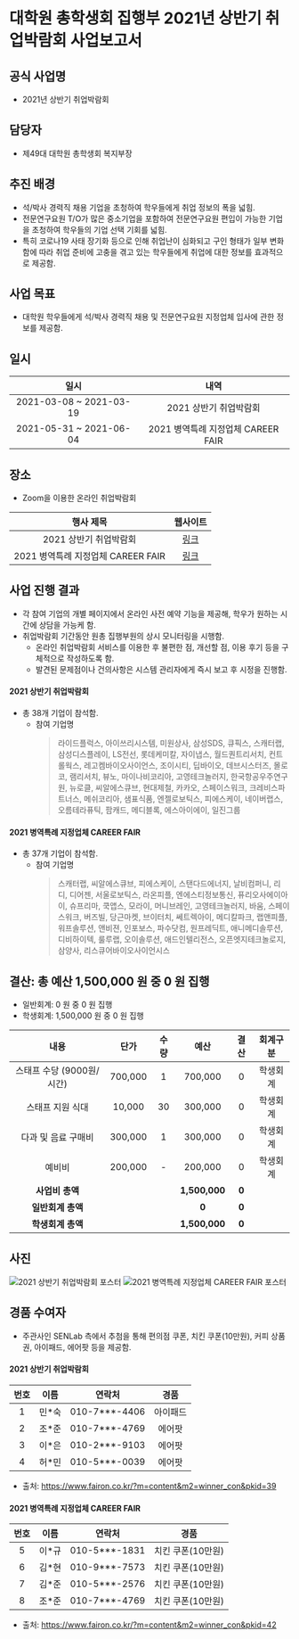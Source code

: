 대학원 총학생회 집행부 2021년 상반기 취업박람회 사업보고서
===

## 공식 사업명
- 2021년 상반기 취업박람회

## 담당자
- 제49대 대학원 총학생회 복지부장

## 추진 배경
- 석/박사 경력직 채용 기업을 초청하여 학우들에게 취업 정보의 폭을 넓힘.
- 전문연구요원 T/O가 많은 중소기업을 포함하여 전문연구요원 편입이 가능한 기업을 초청하여 학우들의 기업 선택 기회를 넓힘.
- 특히 코로나19 사태 장기화 등으로 인해 취업난이 심화되고 구인 형태가 일부 변화함에 따라 취업 준비에 고충을 겪고 있는 학우들에게 취업에 대한 정보를 효과적으로 제공함.

## 사업 목표
- 대학원 학우들에게 석/박사 경력직 채용 및 전문연구요원 지정업체 입사에 관한 정보를 제공함.

## 일시

| 일시 | 내역 | 
|:---:|:---:| 
| 2021-03-08 ~ 2021-03-19 | 2021 상반기 취업박람회 | 
| 2021-05-31 ~ 2021-06-04 | 2021 병역특례 지정업체 CAREER FAIR | 

## 장소
- Zoom을 이용한 온라인 취업박람회

| 행사 제목 | 웹사이트 | 
|:---:|:---:| 
| 2021 상반기 취업박람회 | [링크](https://www.fairon.co.kr/?m=careerfair&m2=careerfairInfo&pkid=19) | 
| 2021 병역특례 지정업체 CAREER FAIR | [링크](https://www.fairon.co.kr/?m=careerfair&m2=careerfairInfo&pkid=34) | 

## 사업 진행 결과
- 각 참여 기업의 개별 페이지에서 온라인 사전 예약 기능을 제공해, 학우가 원하는 시간에 상담을 가능케 함. 
- 취업박람회 기간동안 원총 집행부원의 상시 모니터링을 시행함.
    - 온라인 취업박람회 서비스를 이용한 후 불편한 점, 개선할 점, 이용 후기 등을 구체적으로 작성하도록 함.
    - 발견된 문제점이나 건의사항은 시스템 관리자에게 즉시 보고 후 시정을 진행함.

#### 2021 상반기 취업박람회
- 총 38개 기업이 참석함.
    - 참여 기업명
        > 라이드플럭스, 아이쓰리시스템, 미원상사, 삼성SDS, 큐픽스, 스캐터랩, 삼성디스플레이, LS전선, 롯데케미칼, 자이냅스, 월드퀀트리서치, 컨트롤웍스, 레고켐바이오사이언스, 조이시티, 딥바이오, 데브시스터즈, 몰로코, 램리서치, 뷰노, 마이나비코리아, 고영테크놀러지, 한국항공우주연구원, 뉴로클, 씨알에스큐브, 현대제철, 카카오, 스페이스워크, 크레비스파트너스, 메쉬코리아, 샘표식품, 엔젤로보틱스, 피에스케이, 네이버랩스, 오름테라퓨틱, 팜캐드, 메디블록, 에스아이에이, 일진그룹

#### 2021 병역특례 지정업체 CAREER FAIR
- 총 37개 기업이 참석함.
    - 참여 기업명
        > 스캐터랩, 씨알에스큐브, 피에스케이, 스탠다드에너지, 날비컴퍼니, 리디, 디어젠, 서울로보틱스, 라온피플, 엔에스티정보통신, 퓨리오사에이아이, 슈프리마, 쿡앱스, 모라이, 머니브레인, 고영테크놀러지, 바움, 스페이스워크, 버즈빌, 당근마켓, 브이터치, 쎄트렉아이, 메디칼파크, 랩앤피플, 워프솔루션, 앤비젼, 인포보스, 파수닷컴, 원프레딕트, 애니메디솔루션, 디비하이텍, 룰루랩, 오이솔루션, 애드인텔리전스, 오픈엣지테크놀로지, 삼양사, 리스큐어바이오사이언시스 

## 결산: 총 예산 1,500,000 원 중 0 원 집행
- 일반회계: 0 원 중 0 원 집행 
- 학생회계: 1,500,000 원 중 0 원 집행

| **내용** | **단가** | **수량** | **예산** | **결산** | **회계구분** |
|:---:|:---:|:---:|:---:|:---:|:---:|
| 스태프 수당 (9000원/시간) | 700,000 | 1 | 700,000 | 0 | 학생회계 | 
| 스태프 지원 식대 | 10,000 | 30 | 300,000 | 0 | 학생회계 | 
| 다과 및 음료 구매비 | 300,000 | 1 | 300,000 | 0 | 학생회계 | 
| 예비비 | 200,000 | - | 200,000 | 0 | 학생회계 | 
| **사업비 총액** |  |  | **1,500,000** | **0** |  |
| **일반회계 총액** |  |  | **0** | **0** |  |
| **학생회계 총액** |  |  | **1,500,000** | **0** |  |

## 사진
![2021 상반기 취업박람회 포스터](../../resources/취업박람회-포스터-1.jpg) ![2021 병역특례 지정업체 CAREER FAIR 포스터](../../resources/취업박람회-포스터-2.jpg)

## 경품 수여자
- 주관사인 SENLab 측에서 추첨을 통해 편의점 쿠폰, 치킨 쿠폰(10만원), 커피 상품권, 아이패드, 에어팟 등을 제공함.

#### 2021 상반기 취업박람회

| 번호 | 이름 | 연락처 | 경품 | 
|:---:|:---:|:---:|:---:|
| 1 | 민*숙 | 010-7***-4406 | 아이패드 |
| 2 | 조*준 | 010-7***-4769 | 에어팟 |
| 3 | 이*은 | 010-2***-9103 | 에어팟 |
| 4 | 허*민 | 010-5***-0039 | 에어팟 |

- 출처: https://www.fairon.co.kr/?m=content&m2=winner_con&pkid=39

#### 2021 병역특례 지정업체 CAREER FAIR

| 번호 | 이름 | 연락처 | 경품 | 
|:---:|:---:|:---:|:---:|
| 5 | 이*규 | 010-5***-1831 | 치킨 쿠폰(10만원) |
| 6 | 김*현 | 010-9***-7573 | 치킨 쿠폰(10만원) |
| 7 | 김*준 | 010-5***-2576 | 치킨 쿠폰(10만원) |
| 8 | 조*준 | 010-7***-4769 | 치킨 쿠폰(10만원) |

- 출처: https://www.fairon.co.kr/?m=content&m2=winner_con&pkid=42